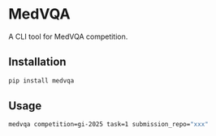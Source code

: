 # MedVQA

A CLI tool for MedVQA competition.

## Installation

```bash
pip install medvqa
```

## Usage

```bash
medvqa competition=gi-2025 task=1 submission_repo="xxx"
```